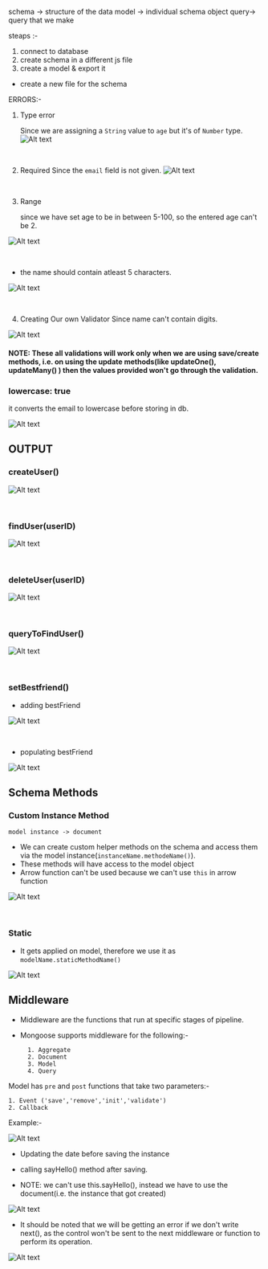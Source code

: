 schema -> structure of the data
model -> individual schema object
query-> query that we make

steaps :- 
1. connect to database
2. create schema in a different js file
3. create a model & export it

- create a new file for the schema

ERRORS:-

1. Type error

    Since we are assigning a  ```String``` value to ```age```  but it's of ```Number``` type.
![Alt text](image.png)

<br>

2. Required 
    Since the ```email``` field is not given.
![Alt text](image-1.png)


<br>

3. Range

    since we have set age to be in between 5-100, so the entered age can't be 2.

![Alt text](image-3.png)


<br>

- the name should contain atleast 5 characters.

![Alt text](image-4.png)

<br>



4. Creating Our own Validator
    Since name can't contain digits.

![Alt text](image-5.png)



<h4>NOTE: These all validations will work only when we are using save/create methods, i.e. on using the update methods(like updateOne(), updateMany() ) then the values provided won't go through the validation.</h4>




<h3>lowercase: true</h3>
    it converts the email to lowercase before storing in db.

![Alt text](image-2.png)





## OUTPUT

<h3> createUser()</h3>

![Alt text](image-11.png)

<br>

<h3> findUser(userID)</h3>

![Alt text](image-10.png)

<br>

<h3> deleteUser(userID)</h3>

![Alt text](image-9.png)

<br>

<h3> queryToFindUser()</h3>

![Alt text](image-8.png)

<br>

<h3>setBestfriend()</h3>

- adding bestFriend

![Alt text](image-6.png)

<br>

- populating bestFriend

![Alt text](image-7.png)



<h2>Schema Methods</h2>

<h3>Custom Instance Method </h3>

    model instance -> document

- We can create custom helper methods on the schema and access them via the model instance(```instanceName.methodeName()```).
- These methods will have access to the model object
- Arrow function can't be used because we can't use ```this``` in arrow function


![Alt text](image-12.png)

<br>

<h3> Static </h3>

- It gets applied on model, therefore we use it as ```modelName.staticMethodName()```

![Alt text](image-13.png)


<h2>Middleware</h2>

- Middleware are the functions that run at specific stages of pipeline.
- Mongoose supports middleware for the following:- 

        1. Aggregate
        2. Document
        3. Model
        4. Query

Model has ```pre``` and ```post``` functions that take two parameters:-

    1. Event ('save','remove','init','validate')
    2. Callback

Example:- 

![Alt text](image-14.png)



- Updating the date before saving the instance

- calling sayHello() method after saving.

- NOTE: we can't use this.sayHello(), instead we have to use the document(i.e. the instance that got created)

![Alt text](image-15.png)


- It should be noted that we will be getting an error if we don't write next(), as the control won't be sent to the next middleware or function to perform its operation.

![Alt text](image-16.png)
